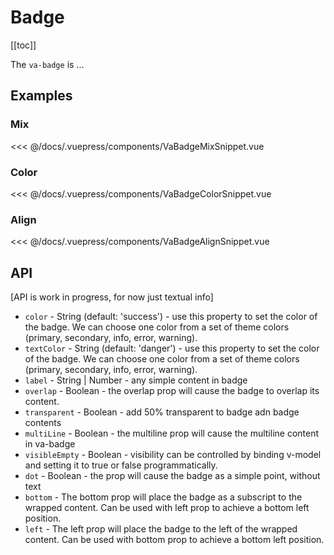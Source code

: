 # Badge

[[toc]]

The `va-badge` is ...

## Examples

### Mix

<VaBadgeMixSnippet/>

<<< @/docs/.vuepress/components/VaBadgeMixSnippet.vue


### Color

<VaBadgeColorSnippet/>

<<< @/docs/.vuepress/components/VaBadgeColorSnippet.vue


### Align


<VaBadgeAlignSnippet/>

<<< @/docs/.vuepress/components/VaBadgeAlignSnippet.vue


## API

[API is work in progress, for now just textual info]

* `color` - String (default: 'success') - use this property to set the color of the badge. We can choose one color from a set of theme colors (primary, secondary, info, error, warning).
* `textColor` - String (default: 'danger') - use this property to set the color of the badge. We can choose one color from a set of theme colors (primary, secondary, info, error, warning).
* `label` - String | Number - any simple content in badge 
* `overlap` - Boolean - the overlap prop will cause the badge to overlap its content.
* `transparent` - Boolean - add 50% transparent to badge adn badge contents
* `multiLine` - Boolean - the multiline prop will cause the multiline content in va-badge
* `visibleEmpty` - Boolean - visibility can be controlled by binding v-model and setting it to true or false programmatically.
* `dot` - Boolean - the prop will cause the badge as a simple point, without text
* `bottom` - The bottom prop will place the badge as a subscript to the wrapped content. Can be used with left prop to achieve a bottom left position.
* `left` - The left prop will place the badge to the left of the wrapped content. Can be used with bottom prop to achieve a bottom left position.
           

          
